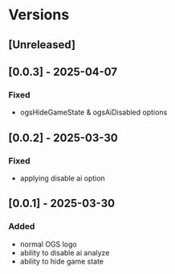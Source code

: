 # Versions

## [Unreleased]

## [0.0.3] - 2025-04-07
### Fixed
- ogsHideGameState & ogsAiDisabled options

## [0.0.2] - 2025-03-30
### Fixed
- applying disable ai option

## [0.0.1] - 2025-03-30
### Added
- normal OGS logo
- ability to disable ai analyze
- ability to hide game state

